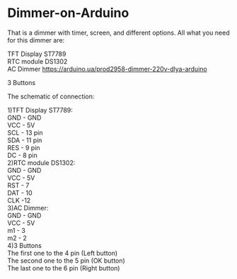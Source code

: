 # Dimmer-on-Arduino
That is a dimmer with timer, screen, and different options.
  All what you need for this dimmer are:                         
                                                                 
  TFT Display ST7789                                             
  RTC module DS1302                                              
  AC Dimmer https://arduino.ua/prod2958-dimmer-220v-dlya-arduino
  
  3 Buttons                                                      
                                                                 
  The schematic of connection:                                   
                                                                 
  1)TFT Display ST7789:                                          
     GND - GND                                                   
     VCC - 5V                                                    
     SCL - 13 pin                                                
     SDA - 11 pin                                                
     RES - 9 pin                                                 
     DC - 8 pin                                                  
  2)RTC module DS1302:                                                                                                          
     GND - GND                                                   
     VCC - 5V                                                    
     RST - 7                                                     
     DAT - 10                                                    
     CLK -12                                                     
  3)AC Dimmer:                                                          
     GND - GND                                                   
     VCC - 5V                                                    
     m1 - 3                                                      
     m2 - 2                                                      
  4)3 Buttons                                                    
    The first one to the 4 pin (Left button)                                                            
    The second one to the 5 pin (OK button)                      
    The last one to the 6 pin (Right button)                     
                                                                 
 
